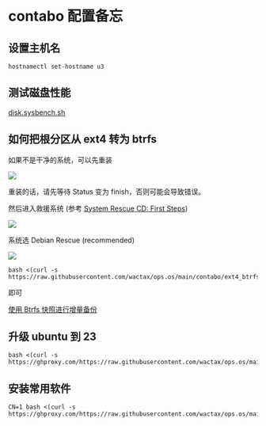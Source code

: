 # contabo 配置备忘

## 设置主机名

```
hostnamectl set-hostname u3
```

## 测试磁盘性能

[disk.sysbench.sh](./disk.sysbench.sh)

## 如何把根分区从 ext4 转为 btrfs

如果不是干净的系统，可以先重装

![](https://pub-b8db533c86124200a9d799bf3ba88099.r2.dev/2023/08/LsAN4pZ.webp)

重装的话，请先等待 Status 变为 finish，否则可能会导致错误。

然后进入救援系统 (参考 [System Rescue CD: First Steps](https://contabo.com/blog/system-rescue-cd-first-steps))

![](https://pub-b8db533c86124200a9d799bf3ba88099.r2.dev/2023/08/XlYH1Je.webp)

系统选 Debian Rescue (recommended)

![](https://pub-b8db533c86124200a9d799bf3ba88099.r2.dev/2023/08/Wa2HdD1.webp)

```
bash <(curl -s https://raw.githubusercontent.com/wactax/ops.os/main/contabo/ext4_btrfs.sh)
```

即可

[使用 Btrfs 快照进行增量备份](https://linux.cn/article-12653-1.html)

## 升级 ubuntu 到 23

```
bash <(curl -s https://ghproxy.com/https://raw.githubusercontent.com/wactax/ops.os/main/contabo/ubuntu.upgrade.sh)
```

## 安装常用软件

```
CN=1 bash <(curl -s https://ghproxy.com/https://raw.githubusercontent.com/wactax/ops.os/main/ubuntu/boot.sh)
```
